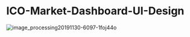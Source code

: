 # ICO-Market-Dashboard-UI-Design

![image_processing20191130-6097-1foj44o](https://user-images.githubusercontent.com/61135648/87299178-be9b2a80-c535-11ea-8aba-b18e8ef7a1df.png)
